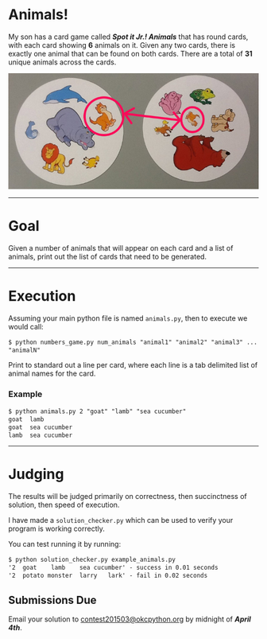 # Animals!

My son has a card game called _**Spot it Jr.! Animals**_ that has round cards, with
each card showing **6** animals on it.  Given any two cards, there is exactly one
animal that can be found on both cards. There are a total of **31** unique animals
across the cards.

![Example Cards](cards01.jpg)

---

# Goal

Given a number of animals that will appear on each card and a list of animals,
print out the list of cards that need to be generated.

---

# Execution

Assuming your main python file is named `animals.py`, then to execute we would call:

    $ python numbers_game.py num_animals "animal1" "animal2" "animal3" ... "animalN"

Print to standard out a line per card, where each line is a tab delimited list of animal names for the card.

### Example

    $ python animals.py 2 "goat" "lamb" "sea cucumber"
    goat  lamb
    goat  sea cucumber
    lamb  sea cucumber

---

# Judging

The results will be judged primarily on correctness, then succinctness of solution, then speed of execution.

I have made a `solution_checker.py` which can be used to verify your program is working correctly.

You can test running it by running:

    $ python solution_checker.py example_animals.py
    '2	goat	lamb	sea cucumber' - success in 0.01 seconds
    '2	potato monster	larry	lark' - fail in 0.02 seconds

## Submissions Due

Email your solution to contest201503@okcpython.org by midnight of _**April 4th**_.